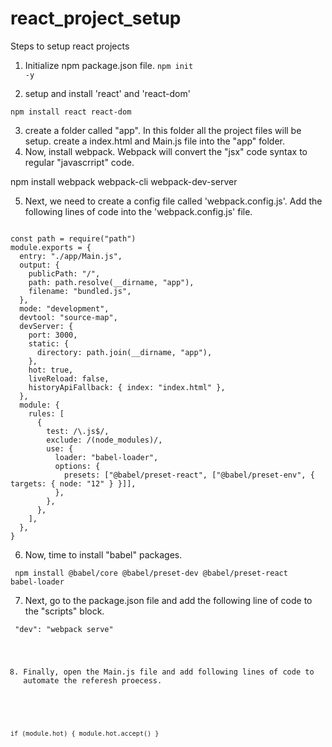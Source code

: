 # react_project_setup
Steps to setup react projects

1. Initialize npm package.json file.
<code>npm init -y</code>

2. setup and install 'react' and 'react-dom'

<code>npm install react react-dom</code>

3. create a folder called "app". In this folder all the project files will be setup. create a index.html and Main.js file into the "app" folder.
4. Now, install webpack. Webpack will convert the "jsx" code syntax to regular "javascrript" code.

npm install webpack webpack-cli webpack-dev-server

5. Next, we need to create a config file called 'webpack.config.js'. Add the following lines of code into the 'webpack.config.js' file.

<code>
const path = require("path")
module.exports = {
  entry: "./app/Main.js",
  output: {
    publicPath: "/",
    path: path.resolve(__dirname, "app"),
    filename: "bundled.js",
  },
  mode: "development",
  devtool: "source-map",
  devServer: {
    port: 3000,
    static: {
      directory: path.join(__dirname, "app"),
    },
    hot: true,
    liveReload: false,
    historyApiFallback: { index: "index.html" },
  },
  module: {
    rules: [
      {
        test: /\.js$/,
        exclude: /(node_modules)/,
        use: {
          loader: "babel-loader",
          options: {
            presets: ["@babel/preset-react", ["@babel/preset-env", { targets: { node: "12" } }]],
          },
        },
      },
    ],
  },
}
</code>

6. Now, time to install "babel" packages. 

<code> npm install @babel/core @babel/preset-dev @babel/preset-react babel-loader </code>

7. Next, go to the package.json file and add the following line of code to the "scripts" block.

<code> "dev": "webpack serve"
  
8. Finally, open the Main.js file and add following lines of code to automate the referesh proecess.
  
<code>
  
if (module.hot) {
  module.hot.accept()
}

</code>
